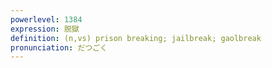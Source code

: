```yaml
---
powerlevel: 1384
expression: 脱獄
definition: (n,vs) prison breaking; jailbreak; gaolbreak
pronunciation: だつごく
---
```

